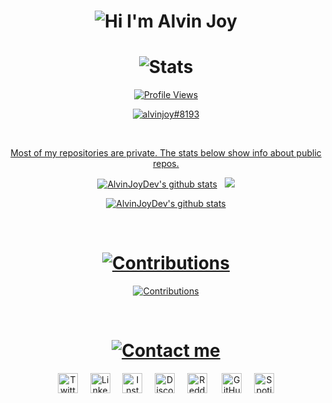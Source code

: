 <h1 align="center">
  <img alt="Hi I'm Alvin Joy" title="Hi" src="http://readme-typing-svg.herokuapp.com?color=%2335CD75&size=30&lines=Hi%2C+I'm+Alvin+Joy&center=true"> </h1>
<h1 align="center">
  <img alt="Stats" title="Stats" src="https://readme-typing-svg.herokuapp.com/?color=%8A51CD&lines=📈+Stats&center=true&width=380&height=45"> </h1>
<p align="center">
  <a href="https://github.com/AlvinJoyDev">
    <img alt="Profile Views" title="Profile Views" src="https://visitcount.itsvg.in/api?id=AlvinJoyDev&label=Profile%20Views&icon=2&pretty=true" />
</p>
<p align="center">
  <a href="https://discord.com/users/825382504353234954">
    <img align="center" src="https://discord.c99.nl/widget/theme-2/825382504353234954.png" alt="alvinjoy#8193" title="alvinjoy#8193" />
</p>
<br>
<p align="center"> 
  Most of my repositories are private. The stats below show info about public repos.
</p>

<p align="center">
  <a href="https://github.com/AlvinJoyDev">
    <img src="https://github-readme-stats.vercel.app/api?username=AlvinJoyDev&show_icons=true&include_all_commits=true&count_private=true&theme=tokyonight&hide_border=true" alt="AlvinJoyDev's github stats" /></a>&nbsp;&nbsp;
  <a href="https://github.com/AlvinJoyDev">
    <img src="https://github-readme-stats.vercel.app/api/top-langs/?username=AlvinJoyDev&layout=compact&theme=tokyonight&hide_border=true&langs_count=8&count_private=true&show_icons=true" />
</p>
<p align="center">
  <a href="https://github.com/AlvinJoyDev">
    <img src="https://github-profile-trophy.vercel.app/?username=AlvinJoyDev&theme=tokyonight&no-frame=true" alt="AlvinJoyDev's github stats" />
</p>
<br>

<h1 align="center"> 
  <img alt="Contributions" title="Contributions" src="https://readme-typing-svg.herokuapp.com/?color=F77171FF&lines=📝+GitHub+Contributions&center=true&width=380&height=45"> </h1>
<p align="center"> 
  <a href="https://github.com/AlvinJoyDev">
    <img alt="Contributions" title="Contributions" src="https://github-readme-activity-graph.cyclic.app/graph?username=AlvinJoyDev&bg_color=161B22&color=9e9e9e&line=bababa&point=a76c6c&area=true&hide_border=true&hide_title=true">
</p>
<br>

<h1 align="center">
  <img alt="Contact me" title="Contact" src="https://readme-typing-svg.herokuapp.com/?color=%23F7B049&lines=🤙+Contact+me&center=true&width=380&height=45">
</h1>

<p align="center">
  <a href="https://twitter.com/_alvinjoy_" target="_blank"><img alt="Twitter" title="Twitter" height="32" width="32" src="https://svgshare.com/i/sp1.svg"></a>&nbsp;&nbsp;&nbsp;&nbsp;
<a href="https://www.linkedin.com/in/alvinjoydev" target="_blank"><img alt="LinkedIn" title="LinkedIn" height="32" width="32" src="https://svgshare.com/i/spE.svg"></a>&nbsp;&nbsp;&nbsp;&nbsp;
<a href="https://instagram.com/_alvinjoy_" target="_blank"><img alt="Instagram" title="Instagram" height="32" width="32" src="https://svgshare.com/i/sph.svg"></a>&nbsp;&nbsp;&nbsp;&nbsp;
<a href="https://discord.com/users/825382504353234954" target="_blank"><img alt="Discord" title="Discord" height="32" width="32" src="https://svgshare.com/i/soe.svg"></a>&nbsp;&nbsp;&nbsp;&nbsp;
<a href="https://reddit.com/u/alvinjoy" target="_blank"><img alt="Reddit" title="Reddit" height="32" width="32" src="https://svgshare.com/i/so8.svg"></a> &nbsp;&nbsp;&nbsp;&nbsp;
<a href="https://github.com/AlvinJoyDev" target="_blank"><img alt="GitHub" title="GitHub" height="32" width="32" src="https://svgshare.com/i/t80.svg"></a>&nbsp;&nbsp;&nbsp;&nbsp;
<a href="https://open.spotify.com/user/lwsg3h1l2wm80gp22bfiv1npi" target="_blank"><img alt="Spotify" title="Spotify" height="32" width="32" src="https://svgshare.com/i/sqF.svg"></a>
